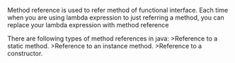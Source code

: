 Method reference is used to refer method of functional interface.
Each time when you are using lambda expression to just referring a method, you can replace your lambda expression with method reference

There are following types of method references in java:
    >Reference to a static method.
    >Reference to an instance method.
    >Reference to a constructor.
